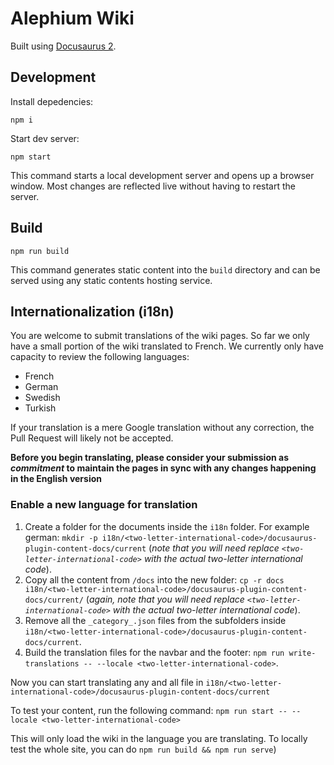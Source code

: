 # Alephium Wiki

Built using [Docusaurus 2](https://docusaurus.io/).

## Development

Install depedencies:

```shell
npm i
```

Start dev server:

```shell
npm start
```

This command starts a local development server and opens up a browser window. Most changes are reflected live without having to restart the server.

## Build

```shell
npm run build
```

This command generates static content into the `build` directory and can be served using any static contents hosting service.

## Internationalization (i18n)

You are welcome to submit translations of the wiki pages. So far we only have a small portion of the wiki translated to French. We currently only have capacity to review the following languages:

- French
- German
- Swedish
- Turkish

If your translation is a mere Google translation without any correction, the Pull Request will likely not be accepted.

**Before you begin translating, please consider your submission as *commitment* to maintain the pages in sync with any changes happening in the English version**

### Enable a new language for translation

1. Create a folder for the documents inside the `i18n` folder. For example german: `mkdir -p i18n/<two-letter-international-code>/docusaurus-plugin-content-docs/current` (*note that you will need replace `<two-letter-international-code>` with the actual two-letter international code*).
2. Copy all the content from `/docs` into the new folder: `cp -r docs i18n/<two-letter-international-code>/docusaurus-plugin-content-docs/current/` (*again, note that you will need replace `<two-letter-international-code>` with the actual two-letter international code*).
3. Remove all the `_category_.json` files from the subfolders inside `i18n/<two-letter-international-code>/docusaurus-plugin-content-docs/current`.
4. Build the translation files for the navbar and the footer: `npm run write-translations -- --locale <two-letter-international-code>`.

Now you can start translating any and all file in `i18n/<two-letter-international-code>/docusaurus-plugin-content-docs/current`

To test your content, run the following command: `npm run start -- --locale <two-letter-international-code>` 

This will only load the wiki in the language you are translating. To locally test the whole site, you can do `npm run build && npm run serve`)
